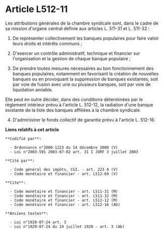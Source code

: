 # Article L512-11

Les attributions générales de la chambre syndicale sont, dans le cadre de sa mission d'organe central définie aux articles L.
511-31 et L. 511-32 :

1. De représenter collectivement les banques populaires pour faire valoir leurs droits et intérêts communs ;

2. D'exercer un contrôle administratif, technique et financier sur l'organisation et la gestion de chaque banque populaire ;

3. De prendre toutes mesures nécessaires au bon fonctionnement des banques populaires, notamment en favorisant la création de
nouvelles banques ou en provoquant la suppression de banques existantes, soit par voie de fusion avec une ou plusieurs
banques, soit par voie de liquidation amiable.

Elle peut en outre décider, dans des conditions déterminées par le règlement intérieur prévu à l'article L. 512-12, la
radiation d'une banque existante de la liste des banques affiliées à la chambre syndicale.

4. D'administrer le fonds collectif de garantie prévu à l'article L. 512-16.

**Liens relatifs à cet article**

	**Codifié par**:

	  - Ordonnance n°2000-1223 du 14 décembre 2000 (V)
	  - Loi n°2003-591 2003-07-02 art. 31 I JORF 3 juillet 2003

	**Cité par**:

	  - Code général des impôts, CGI. - art. 223 A (V)
	  - Code monétaire et financier - art. L512-69 (V)

	**Cite**:

	  - Code monétaire et financier - art. L511-31 (M)
	  - Code monétaire et financier - art. L511-32 (M)
	  - Code monétaire et financier - art. L512-12 (M)
	  - Code monétaire et financier - art. L512-16 (Ab)

	**Anciens textes**:

	  - Loi n°1929-07-24 art. 3
	  - Loi n°1929-07-24 du 24 juillet 1929 - art. 3 (Ab)
